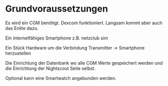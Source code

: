 # Grundvoraussetzungen

Es wird ein CGM benötigt. Dexcom funktioniert. Langsam kommt aber auch das Enlite dazu.

Ein internetfähiges Smartphone z.B. netzclub sim

Ein Stück Hardware um die Verbindung Transmitter -> Smartphone herzustellen

Die Einrichtung der Datenbank wo alle CGM Werte gespeichert werden und die Einrichtung der Nightscout Seite selbst.

Optional kann eine Smartwatch angebunden werden.

